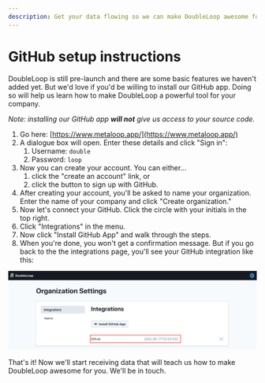 ```yaml
---
description: Get your data flowing so we can make DoubleLoop awesome for you!
---
```


# GitHub setup instructions

DoubleLoop is still pre-launch and there are some basic features we haven't added yet. But we'd love if you'd be willing to install our GitHub app. Doing so will help us learn how to make DoubleLoop a powerful tool for your company.

_Note: installing our GitHub app **will not** give us access to your source code._ 

1. Go here: [https://www.metaloop.app/](https://www.metaloop.app/)
2. A dialogue box will open. Enter these details and click "Sign in":
   1. Username: `double`
   2. Password: `loop`
3. Now you can create your account. You can either...
   1. click the "create an account" link, or
   2. click the button to sign up with GitHub.
4. After creating your account, you'll be asked to name your organization. Enter the name of your company and click "Create organization."
5. Now let's connect your GitHub. Click the circle with your initials in the top right.
6. Click "Integrations" in the menu.
7. Now click "Install GitHub App" and walk through the steps.
8. When you're done, you won't get a confirmation message. But if you go back to the the integrations page, you'll see your GitHub integration like this:

![](../.gitbook/assets/screen-shot-2020-09-15-at-4.19.04-pm.png)

That's it! Now we'll start receiving data that will teach us how to make DoubleLoop awesome for you. We'll be in touch.

